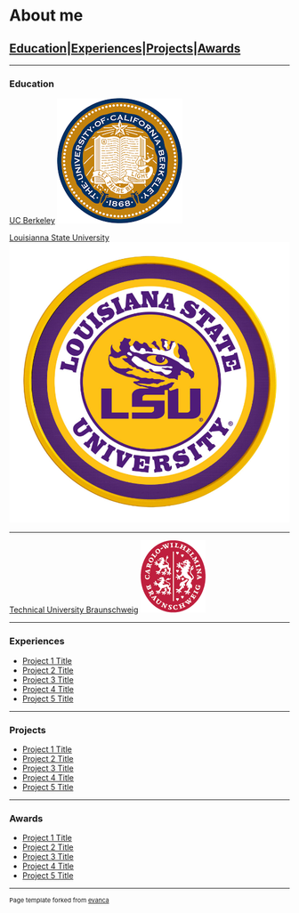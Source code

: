 # About me

## [Education](#education)|[Experiences](#experiences)|[Projects](#projects)|[Awards](#awards)

---

### Education 


[UC Berkeley](/sample_page)
<img src="images/UCB_logo.png?raw=true" />

[Louisianna State University](/pdf/sample_presentation.pdf)
<img src="images/LSU_logo.jpg?raw=true" />

---
[Technical University Braunschweig](http://example.com/)
<img src="images/TUBS_round.png?raw=true"/>

---

### Experiences

- [Project 1 Title](http://example.com/)
- [Project 2 Title](http://example.com/)
- [Project 3 Title](http://example.com/)
- [Project 4 Title](http://example.com/)
- [Project 5 Title](http://example.com/)

---
### Projects

- [Project 1 Title](http://example.com/)
- [Project 2 Title](http://example.com/)
- [Project 3 Title](http://example.com/)
- [Project 4 Title](http://example.com/)
- [Project 5 Title](http://example.com/)

---

### Awards

- [Project 1 Title](http://example.com/)
- [Project 2 Title](http://example.com/)
- [Project 3 Title](http://example.com/)
- [Project 4 Title](http://example.com/)
- [Project 5 Title](http://example.com/)


---
<p style="font-size:11px">Page template forked from <a href="https://github.com/evanca/quick-portfolio">evanca</a></p>
<!-- Remove above link if you don't want to attibute -->
